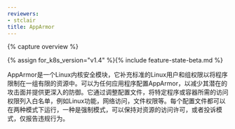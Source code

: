 ```yaml
---
reviewers:
- stclair
title: AppArmor
---
```


{% capture overview %}

{% assign for_k8s_version="v1.4" %}{% include feature-state-beta.md %}


AppArmor是一个Linux内核安全模块，它补充标准的Linux用户和组权限以将程序限制在一组有限的资源中。可以为任何应用程序配置AppArmor，以减少其潜在的攻击面并提供更深入的防御。它通过调整配置文件，将特定程序或容器所需的访问权限列入白名单，例如Linux功能，网络访问，文件权限等。每个配置文件都可以在两种模式下运行，一种是强制模式，可以保持对资源的访问许可，或者投诉模式，仅报告违规行为。
